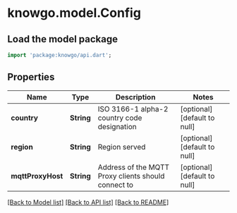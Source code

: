 # knowgo.model.Config

## Load the model package
```dart
import 'package:knowgo/api.dart';
```

## Properties
Name | Type | Description | Notes
------------ | ------------- | ------------- | -------------
**country** | **String** | ISO 3166-1 alpha-2 country code designation | [optional] [default to null]
**region** | **String** | Region served | [optional] [default to null]
**mqttProxyHost** | **String** | Address of the MQTT Proxy clients should connect to | [optional] [default to null]

[[Back to Model list]](../README.md#documentation-for-models) [[Back to API list]](../README.md#documentation-for-api-endpoints) [[Back to README]](../README.md)


